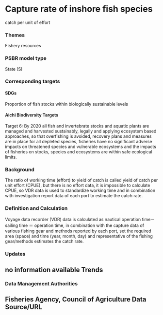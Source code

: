 # Capture rate of inshore fish species
catch per unit of effort

<script type="text/javascript" src="http://cdn.mathjax.org/mathjax/latest/MathJax.js?config=TeX-AMS-MML_HTMLorMML"></script>

### Themes
Fishery resources
### PSBR model type
State (S)
### Corresponding targets
#### SDGs
Proportion of fish stocks within biologically sustainable levels
#### Aichi Biodiversity Targets
Target 6: By 2020 all fish and invertebrate stocks and aquatic plants are managed and harvested sustainably, legally and applying ecosystem based approaches, so that overfishing is avoided, recovery plans and measures are in place for all depleted species, fisheries have no significant adverse impacts on threatened species and vulnerable ecosystems and the impacts of fisheries on stocks, species and ecosystems are within safe ecological limits.
### Background
The ratio of working time (effort) to yield of catch is called yield of catch per unit effort (CPUE), but there is no effort data, it is impossible to calculate CPUE, so VDR data is used to standardize working time and in combination with investigation report data of each port to estimate the catch rate.
### Definition and Calculation
Voyage data recorder (VDR) data is calculated as nautical operation time－sailing time ＝ operation time, in combination with the capture data of various fishing gear and methods reported by each port, set the required area (space) and time (year, month, day) and representative of the fishing gear/methods estimates the catch rate.
### Updates
no information available
Trends
--
### Data Management Authorities
Fisheries Agency, Council of Agriculture
Data Source/URL
--